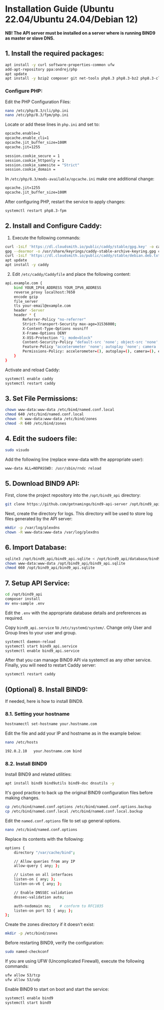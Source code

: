 # Installation Guide (Ubuntu 22.04/Ubuntu 24.04/Debian 12)

**NB! The API server must be installed on a server where is running BIND9 as master or slave DNS.**

## 1. Install the required packages:

```bash
apt install -y curl software-properties-common ufw
add-apt-repository ppa:ondrej/php
apt update
apt install -y bzip2 composer git net-tools php8.3 php8.3-bz2 php8.3-cli php8.3-common php8.3-curl php8.3-fpm php8.3-gd php8.3-gmp php8.3-imagick php8.3-intl php8.3-mbstring php8.3-opcache php8.3-readline php8.3-soap php8.3-swoole php8.3-xml unzip wget whois php8.3-sqlite3 sqlite3
```

### Configure PHP:

Edit the PHP Configuration Files:

```bash
nano /etc/php/8.3/cli/php.ini
nano /etc/php/8.3/fpm/php.ini
```

Locate or add these lines in ```php.ini``` and set to:

```bash
opcache.enable=1
opcache.enable_cli=1
opcache.jit_buffer_size=100M
opcache.jit=1255

session.cookie_secure = 1
session.cookie_httponly = 1
session.cookie_samesite = "Strict"
session.cookie_domain =
```

In ```/etc/php/8.3/mods-available/opcache.ini``` make one additional change:

```bash
opcache.jit=1255
opcache.jit_buffer_size=100M
```

After configuring PHP, restart the service to apply changes:

```bash
systemctl restart php8.3-fpm
```

## 2. Install and Configure Caddy:

1. Execute the following commands:

```bash
curl -1sLf 'https://dl.cloudsmith.io/public/caddy/stable/gpg.key' -o caddy-stable.gpg.key
gpg --dearmor -o /usr/share/keyrings/caddy-stable-archive-keyring.gpg caddy-stable.gpg.key
curl -1sLf 'https://dl.cloudsmith.io/public/caddy/stable/debian.deb.txt' | tee /etc/apt/sources.list.d/caddy-stable.list
apt update
apt install -y caddy
```

2. Edit `/etc/caddy/Caddyfile` and place the following content:

```bash
api.example.com {
    bind YOUR_IPV4_ADDRESS YOUR_IPV6_ADDRESS
    reverse_proxy localhost:7650
    encode gzip
    file_server
    tls your-email@example.com
    header -Server
    header * {
        Referrer-Policy "no-referrer"
        Strict-Transport-Security max-age=31536000;
        X-Content-Type-Options nosniff
        X-Frame-Options DENY
        X-XSS-Protection "1; mode=block"
        Content-Security-Policy "default-src 'none'; object-src 'none'; base-uri 'self'; frame-ancestors 'none'; img-src https:; font-src 'self'; style-src 'self' 'unsafe-inline'; script-src 'none'; form-action 'self'; worker-src 'none'; frame-src 'none';"
        Feature-Policy "accelerometer 'none'; autoplay 'none'; camera 'none'; encrypted-media 'none'; fullscreen 'self'; geolocation 'none'; gyroscope 'none'; magnetometer 'none'; microphone 'none'; midi 'none'; payment 'none'; picture-in-picture 'self'; usb 'none';"
        Permissions-Policy: accelerometer=(), autoplay=(), camera=(), encrypted-media=(), fullscreen=(self), geolocation=(), gyroscope=(), magnetometer=(), microphone=(), midi=(), payment=(), picture-in-picture=(self), usb=();
    }
}
```

Activate and reload Caddy:

```bash
systemctl enable caddy
systemctl restart caddy
```

## 3. Set File Permissions:

```bash
chown www-data:www-data /etc/bind/named.conf.local
chmod 640 /etc/bind/named.conf.local
chown -R www-data:www-data /etc/bind/zones
chmod -R 640 /etc/bind/zones
```

## 4. Edit the sudoers file:

```bash
sudo visudo
```

Add the following line (replace www-data with the appropriate user):

```bash
www-data ALL=NOPASSWD: /usr/sbin/rndc reload
```

## 5. Download BIND9 API:

First, clone the project repository into the `/opt/bind9_api` directory:

```bash
git clone https://github.com/getnamingo/bind9-api-server /opt/bind9_api
```

Next, create the directory for logs. This directory will be used to store log files generated by the API server:

```bash
mkdir -p /var/log/plexdns
chown -R www-data:www-data /var/log/plexdns
```

## 6. Import Database:

```bash
sqlite3 /opt/bind9_api/bind9_api.sqlite < /opt/bind9_api/database/bind9_api.sql
chown www-data:www-data /opt/bind9_api/bind9_api.sqlite
chmod 660 /opt/bind9_api/bind9_api.sqlite
```

## 7. Setup API Service:

```bash
cd /opt/bind9_api
composer install
mv env-sample .env
```

Edit the `.env` with the appropriate database details and preferences as required.

Copy `bind9_api.service` to `/etc/systemd/system/`. Change only User and Group lines to your user and group.

```bash
systemctl daemon-reload
systemctl start bind9_api.service
systemctl enable bind9_api.service
```

After that you can manage BIND9 API via systemctl as any other service. Finally, you will need to restart Caddy server:

```bash
systemctl restart caddy
```

## (Optional) 8. Install BIND9:

If needed, here is how to install BIND9.

### 8.1. Setting your hostname

```bash
hostnamectl set-hostname your.hostname.com
```

Edit the file and add your IP and hostname as in the example below:

```bash
nano /etc/hosts
```

```bash
192.0.2.10   your.hostname.com bind
```

### 8.2. Install BIND9

Install BIND9 and related utilities:

```bash
apt install bind9 bind9utils bind9-doc dnsutils -y
```

It's good practice to back up the original BIND9 configuration files before making changes.

```bash
cp /etc/bind/named.conf.options /etc/bind/named.conf.options.backup
cp /etc/bind/named.conf.local /etc/bind/named.conf.local.backup
```

Edit the `named.conf.options` file to set up general options.

```bash
nano /etc/bind/named.conf.options
```

Replace its contents with the following:

```bash
options {
    directory "/var/cache/bind";

    // Allow queries from any IP
    allow-query { any; };

    // Listen on all interfaces
    listen-on { any; };
    listen-on-v6 { any; };

    // Enable DNSSEC validation
    dnssec-validation auto;

    auth-nxdomain no;    # conform to RFC1035
    listen-on port 53 { any; };
};
```

Create the zones directory if it doesn't exist:

```bash
mkdir -p /etc/bind/zones
```

Before restarting BIND9, verify the configuration:

```bash
sudo named-checkconf
```

If you are using UFW (Uncomplicated Firewall), execute the following commands:

```bash
ufw allow 53/tcp
ufw allow 53/udp
```

Enable BIND9 to start on boot and start the service:

```bash
systemctl enable bind9
systemctl start bind9
```
